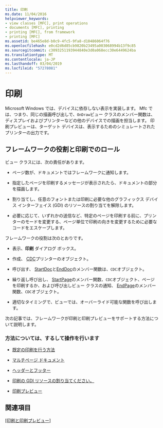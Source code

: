 ```yaml
---
title: 印刷
ms.date: 11/04/2016
helpviewer_keywords:
- view classes [MFC], print operations
- documents [MFC], printing
- printing [MFC], from framework
- printing [MFC]
ms.assetid: be465e8d-b0c9-4fc5-9fa8-d10486064f76
ms.openlocfilehash: e0cd2d6d85cb9820b23495a003068994b13f9c85
ms.sourcegitcommit: c3093251193944840e3d0a068ecc30e6449624ba
ms.translationtype: MT
ms.contentlocale: ja-JP
ms.lasthandoff: 03/04/2019
ms.locfileid: "57278081"
---
```

# <a name="printing"></a>印刷

Microsoft Windows では、デバイスに依存しない表示を実装します。 Mfc では、つまり、同じの描画呼び出しで、`OnDraw`ビュー クラスのメンバー関数は、ディスプレイおよびプリンターなどの他のデバイスでの描画を担当します。 印刷プレビューは、ターゲット デバイスは、表示するためのシミュレートされたプリンターの出力です。

##  <a name="_core_your_role_in_printing_vs.._the_framework.92.s_role"></a> フレームワークの役割と印刷でのロール

ビュー クラスには、次の責任があります。

- ページ数が、ドキュメントではフレームワークに通知します。

- 指定したページを印刷するメッセージが表示されたら、ドキュメントの部分を描画します。

- 割り当てし、任意のフォントまたは印刷に必要な他のグラフィックス デバイス インターフェイス (GDI) のリソースの割り当てを解除します。

- 必要に応じて、いずれかの送信など、特定のページを印刷する前に、プリンターのモードを変更する、ページ単位で印刷の向きを変更するために必要なコードをエスケープします。

フレームワークの役割は次のとおりです。

- 表示、**印刷** ダイアログ ボックス。

- 作成、 [CDC](../mfc/reference/cdc-class.md)プリンターのオブジェクト。

- 呼び出す、 [StartDoc](../mfc/reference/cdc-class.md#startdoc)と[EndDoc](../mfc/reference/cdc-class.md#enddoc)のメンバー関数は、`CDC`オブジェクト。

- 繰り返し呼び出し、 [StartPage](../mfc/reference/cdc-class.md#startpage)のメンバー関数、`CDC`オブジェクト、ページを印刷するか、および呼び出しビュー クラスの通知、 [EndPage](../mfc/reference/cdc-class.md#endpage)のメンバー関数、`CDC`オブジェクト。

- 適切なタイミングで、ビューでは、オーバーライド可能な関数を呼び出します。

次の記事では、フレームワークが印刷と印刷プレビューをサポートする方法について説明します。

### <a name="what-do-you-want-to-know-more-about"></a>方法については、するして操作を行います

- [既定の印刷を行う方法](../mfc/how-default-printing-is-done.md)

- [マルチページ ドキュメント](../mfc/multipage-documents.md)

- [ヘッダーとフッター](../mfc/headers-and-footers.md)

- [印刷の GDI リソースの割り当てください。](../mfc/allocating-gdi-resources.md)

- [印刷プレビュー](../mfc/print-preview-architecture.md)

## <a name="see-also"></a>関連項目

[[印刷と印刷プレビュー]](../mfc/printing-and-print-preview.md)
